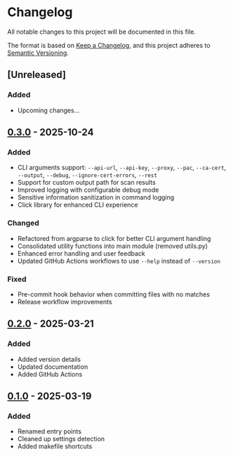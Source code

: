 # Changelog

All notable changes to this project will be documented in this file.

The format is based on [Keep a Changelog](https://keepachangelog.com/en/1.0.0/),
and this project adheres to [Semantic Versioning](https://semver.org/spec/v2.0.0.html).

## [Unreleased]
### Added
- Upcoming changes...

## [0.3.0] - 2025-10-24
### Added
- CLI arguments support: `--api-url`, `--api-key`, `--proxy`, `--pac`, `--ca-cert`, `--output`, `--debug`, `--ignore-cert-errors`, `--rest`
- Support for custom output path for scan results
- Improved logging with configurable debug mode
- Sensitive information sanitization in command logging
- Click library for enhanced CLI experience

### Changed
- Refactored from argparse to click for better CLI argument handling
- Consolidated utility functions into main module (removed utils.py)
- Enhanced error handling and user feedback
- Updated GitHub Actions workflows to use `--help` instead of `--version`

### Fixed
- Pre-commit hook behavior when committing files with no matches
- Release workflow improvements

## [0.2.0] - 2025-03-21
### Added
- Added version details
- Updated documentation
- Added GitHub Actions

## [0.1.0] - 2025-03-19
### Added
- Renamed entry points
- Cleaned up settings detection
- Added makefile shortcuts

[0.1.0]: https://github.com/scanoss/pre-commit-hooks/compare/v0.0.1...v0.1.0
[0.2.0]: https://github.com/scanoss/pre-commit-hooks/compare/v0.1.0...v0.2.0
[0.3.0]: https://github.com/scanoss/pre-commit-hooks/compare/v0.2.0...v0.3.0
